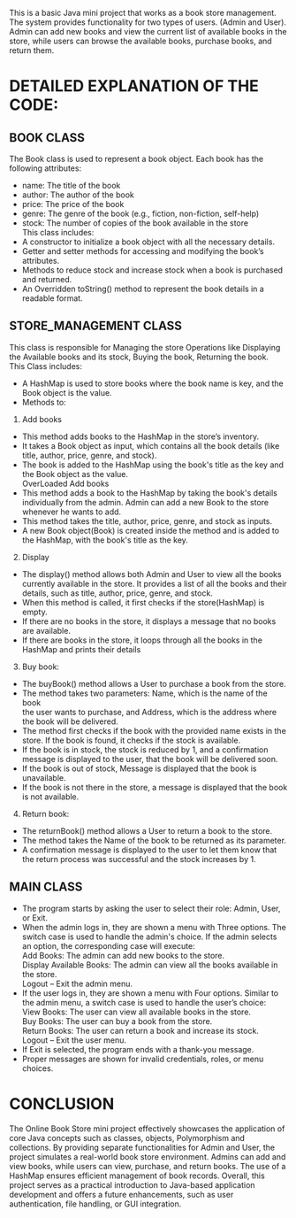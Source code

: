 This is a basic Java mini project that works as a book store management. The system provides 
functionality for two types of users. (Admin and User). Admin can add new books and view 
the current list of available books in the store, while users can browse the available books, 
purchase books, and return them. 

# DETAILED EXPLANATION OF THE CODE: <br>
## BOOK CLASS <br>
The Book class is used to represent a book object. Each book has the following attributes: <br>
- name: The title of the book <br>
- author: The author of the book <br>
- price: The price of the book <br>
- genre: The genre of the book (e.g., fiction, non-fiction, self-help) <br>
- stock: The number of copies of the book available in the store <br>
  This class includes: <br>
- A constructor to initialize a book object with all the necessary details. <br>
- Getter and setter methods for accessing and modifying the book’s attributes. <br>
- Methods to reduce stock and increase stock when a book is purchased and returned. <br>
- An Overridden toString() method to represent the book details in a readable format. <br>
## STORE_MANAGEMENT CLASS <br>
This class is responsible for Managing the store Operations like Displaying the Available 
books and its stock, Buying the book, Returning the book. <br>
This Class includes: <br>
- A HashMap is used to store books where the book name is key, and the Book object is 
the value. <br>
- Methods to: <br>
1. Add books <br>
  - This method adds books to the HashMap in the store’s inventory. <br>
  -  It takes a Book object as input, which contains all the book details (like 
title, author, price, genre, and stock). <br>
  - The book is added to the HashMap using the book's title as the key and 
the Book object as the value. <br>
  OverLoaded Add books <br>
  - This method adds a book to the HashMap by taking the book's details 
individually from the admin. Admin can add a new Book to the store 
whenever he wants to add. <br>
  - This method takes the title, author, price, genre, and stock as inputs. <br>
  - A new Book object(Book) is created inside the method and is added to 
the HashMap, with the book's title as the key. <br>
2. Display <br>
- The display() method allows both Admin and User to view all the books 
currently available in the store. It provides a list of all the books and 
their details, such as title, author, price, genre, and stock. <br>
- When this method is called, it first checks if the store(HashMap) is 
empty. <br>
- If there are no books in the store, it displays a message that no books are 
available. <br>
- If there are books in the store, it loops through all the books in the 
HashMap and prints their details <br>
3. Buy book: <br>
- The buyBook()  method allows a User to purchase a book from the store. <br>
- The method takes two parameters: Name, which is the name of the book <br>
the user wants to purchase, and Address, which is the address where the 
book will be delivered.<br>
- The method first checks if the book with the provided name exists in the 
store. If the book is found, it checks if the stock is available. <br>
- If the book is in stock, the stock is reduced by 1, and a confirmation 
message is displayed to the user, that the book will be delivered soon. <br>
- If the book is out of stock, Message is displayed that the book is 
unavailable. <br>
- If the book is not there in the store, a message is displayed that the book 
is not available.<br>
4. Return book:  <br>
- The returnBook() method allows a User to return a book to the store. <br>
- The method takes the Name of the book to be returned as its parameter. <br>
- A confirmation message is displayed to the user to let them know that 
the return process was successful and the stock increases by 1. <br>
## MAIN CLASS<br> 
- The program starts by asking the user to select their role: Admin, User, or Exit.<br> 
- When the admin logs in, they are shown a menu with Three options. The switch case is 
used to handle the admin's choice. If the admin selects an option, the corresponding 
case will execute: <br>
    Add Books: The admin can add new books to the store. <br>
    Display Available Books: The admin can view all the books available in the store. <br>
    Logout – Exit the admin menu. <br>
- If the user logs in, they are shown a menu with Four options. Similar to the admin menu, 
a switch case is used to handle the user’s choice: <br>
    View Books: The user can view all available books in the store. <br>
    Buy Books: The user can buy a book from the store. <br>
    Return Books: The user can return a book and increase its stock. <br>
    Logout – Exit the user menu. <br>
- If Exit is selected, the program ends with a thank-you message. <br>
- Proper messages are shown for invalid credentials, roles, or menu choices. <br>
# CONCLUSION <br>
The Online Book Store mini project effectively showcases the application of core Java 
concepts such as classes, objects, Polymorphism and collections. By providing separate 
functionalities for Admin and User, the project simulates a real-world book store environment. 
Admins can add and view books, while users can view, purchase, and return books. The use of 
a HashMap ensures efficient management of book records. Overall, this project serves as a 
practical introduction to Java-based application development and offers a future enhancements, 
such as user authentication, file handling, or GUI integration. 
